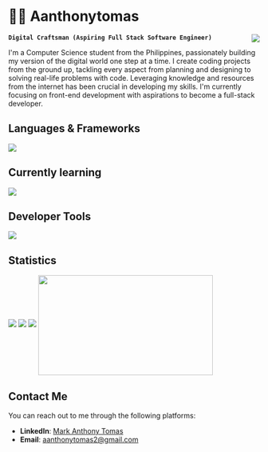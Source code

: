 <h1 align="left">👨‍💻 Aanthonytomas</h1> 
<a  href="https://github.com/aanthonytomas">
	  <img align="right" src="https://visitcount.itsvg.in/api?id=aanthonytomas&label=Profile%20Views&color=12&icon=5&pretty=true" /></a>
<p>	  
	
**`Digital Craftsman (Aspiring Full Stack Software Engineer)`**<br>   
</p>   
I'm a Computer Science student from the Philippines, passionately building my version of the digital world one step at a time. I create coding projects from the ground up, tackling every aspect from planning and designing to solving real-life problems with code. Leveraging knowledge and resources from the internet has been crucial in developing my skills. I'm currently focusing on front-end development with aspirations to become a full-stack developer. 	    
<h2 align="left">Languages & Frameworks </h2>
<p align="left">
	<img src="https://skillicons.dev/icons?i=html,css,js,bootstrap,cs,cpp,php,java,md,tailwind"/>
  </a>
</p>
<h2 align="left">Currently learning</h2>
<p align="left">
	<img src="https://skillicons.dev/icons?i=mongodb,react,nodejs"/>
  </a>
</p>

<h2 align="left">Developer Tools</h2>
<p align="left">
	<img src="https://skillicons.dev/icons?i=git,vscode,eclipse"/>
  </a>
</p>
<h2 align="left">Statistics</h2>
	
![](http://github-profile-summary-cards.vercel.app/api/cards/profile-details?username=Aanthonytomas&theme=transparent)
![](http://github-profile-summary-cards.vercel.app/api/cards/stats?username=Aanthonytomas&theme=transparent)
![](http://github-profile-summary-cards.vercel.app/api/cards/productive-time?username=Aanthonytomas&theme=transparent&utcOffset=8)
<a href="https://github.com/aanthonytomas/convoychat"><img height=200 width=350 align="center" src="https://github-readme-stats.vercel.app/api/top-langs?username=aanthonytomas&layout=compact&langs_count=8&card_width=320&theme=transparent&hide_border=true&bg_color=00000000&cache_seconds=21600&disable_animations=true" />
</a>
## Contact Me
You can reach out to me through the following platforms:
- **LinkedIn**: [Mark Anthony Tomas](https://www.linkedin.com/in/aanthonytomas)
- **Email**: [aanthonytomas2@gmail.com](mailto:aanthonytomas2@gmail.com)

